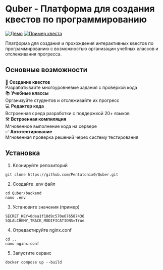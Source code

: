 # Quber - Платформа для создания квестов по программированию

[![Демо](https://img.shields.io/badge/Демо-сайт-blue?style=for-the-badge&logo=google-chrome)](https://pentatonix0.space)
[![Пример квеста](https://img.shields.io/badge/Пример_квеста-purple?style=for-the-badge&logo=python)](https://pentatonix0.space/invite/1da1e243882b7cd62ed07e8d06a4c4f8)

Платформа для создания и прохождения интерактивных квестов по программированию с возможностью организации учебных классов и отслеживания прогресса.

## Основные возможности

🎯 **Создание квестов**  
Разрабатывайте многоуровневые задания с проверкой кода  
📚 **Учебные классы**  
Организуйте студентов и отслеживайте их прогресс  
💻 **Редактор кода**  
Встроенная среда разработки с поддержкой 20+ языков  
🛠️ **Встроенная компиляция**  
Мгновенное выполнение кода на сервере  
✅ **Автотестирование**  
Мгновенная проверка решений через систему тестирования

## Установка

1. Клонируйте репозиторий

```
git clone https://github.com/Pentatonix0/Quber.git
```

2. Создайте .env файл

```
cd Quber/backend
nano .env
```

3. Установите значения (пример)

```
SECRET_KEY=0dea1f18d9c570e676587436
SQLALCHEMY_TRACK_MODIFICATIONS=True
```

4. Отредактируйте nginx.conf

```
cd ..
nano nginx.conf
```

5. Запустите сервис

```
docker compose up --build
```
